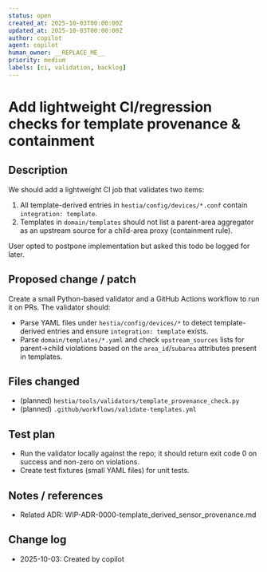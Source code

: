 ```yaml
---
status: open
created_at: 2025-10-03T00:00:00Z
updated_at: 2025-10-03T00:00:00Z
author: copilot
agent: copilot
human_owner: __REPLACE_ME__
priority: medium
labels: [ci, validation, backlog]
---
```


# Add lightweight CI/regression checks for template provenance & containment

## Description

We should add a lightweight CI job that validates two items:

1. All template-derived entries in `hestia/config/devices/*.conf` contain `integration: template`.
2. Templates in `domain/templates` should not list a parent-area aggregator as an upstream source for a child-area proxy (containment rule).

User opted to postpone implementation but asked this todo be logged for later.

## Proposed change / patch

Create a small Python-based validator and a GitHub Actions workflow to run it on PRs. The validator should:

- Parse YAML files under `hestia/config/devices/*` to detect template-derived entries and ensure `integration: template` exists.
- Parse `domain/templates/*.yaml` and check `upstream_sources` lists for parent->child violations based on the `area_id`/`subarea` attributes present in templates.

## Files changed

- (planned) `hestia/tools/validators/template_provenance_check.py`
- (planned) `.github/workflows/validate-templates.yml`

## Test plan

- Run the validator locally against the repo; it should return exit code 0 on success and non-zero on violations.
- Create test fixtures (small YAML files) for unit tests.

## Notes / references

- Related ADR: WIP-ADR-0000-template_derived_sensor_provenance.md

## Change log

- 2025-10-03: Created by copilot
